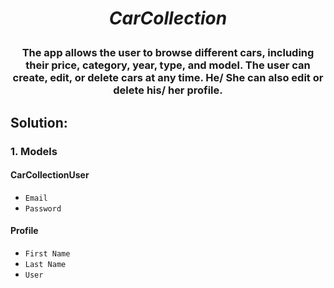 # <p align="center"> *CarCollection* </p>
### <p align="center"> The app allows the user to browse different cars, including their price, category, year, type, and model. The user can create, edit, or delete cars at any time. He/ She can also edit or delete his/ her profile. </p>
## Solution:
### 1. **Models**
#### CarCollectionUser
- `Email`
- `Password`
#### Profile
- `First Name`
- `Last Name`
- `User`
